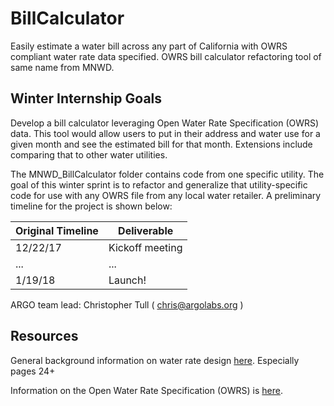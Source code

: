 # BillCalculator
Easily estimate a water bill across any part of California with OWRS compliant water rate data specified. OWRS bill calculator refactoring tool of same name from MNWD. 

## Winter Internship Goals

Develop a bill calculator leveraging Open Water Rate Specification (OWRS) data. This tool would allow users to put in their address and water use for a given month and see the estimated bill for that month. Extensions include comparing that to other water utilities. 

The MNWD_BillCalculator folder contains code from one specific utility. The goal of this winter sprint is to refactor and generalize that utility-specific code for use with any OWRS file from any local water retailer. A preliminary timeline for the project is shown below:

| Original Timeline | Deliverable |
| ------------- | ------------- |
| 12/22/17 | Kickoff meeting |
| ...| ... |
| 1/19/18 | Launch! |


ARGO team lead: Christopher Tull ( chris@argolabs.org ) 

## Resources

General background information on water rate design [here](https://github.com/California-Data-Collaborative/Open-Water-Rate-Specification/blob/master/AWE-Building-a-better-RateStructure.pdf). Especially pages 24+

Information on the Open Water Rate Specification (OWRS) is [here](https://github.com/California-Data-Collaborative/Open-Water-Rate-Specification).


